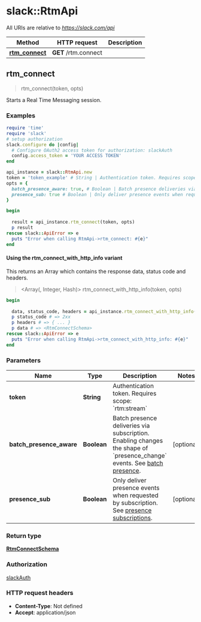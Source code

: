 # slack::RtmApi

All URIs are relative to *https://slack.com/api*

| Method | HTTP request | Description |
| ------ | ------------ | ----------- |
| [**rtm_connect**](RtmApi.md#rtm_connect) | **GET** /rtm.connect |  |


## rtm_connect

> <RtmConnectSchema> rtm_connect(token, opts)



Starts a Real Time Messaging session.

### Examples

```ruby
require 'time'
require 'slack'
# setup authorization
slack.configure do |config|
  # Configure OAuth2 access token for authorization: slackAuth
  config.access_token = 'YOUR ACCESS TOKEN'
end

api_instance = slack::RtmApi.new
token = 'token_example' # String | Authentication token. Requires scope: `rtm:stream`
opts = {
  batch_presence_aware: true, # Boolean | Batch presence deliveries via subscription. Enabling changes the shape of `presence_change` events. See [batch presence](/docs/presence-and-status#batching).
  presence_sub: true # Boolean | Only deliver presence events when requested by subscription. See [presence subscriptions](/docs/presence-and-status#subscriptions).
}

begin
  
  result = api_instance.rtm_connect(token, opts)
  p result
rescue slack::ApiError => e
  puts "Error when calling RtmApi->rtm_connect: #{e}"
end
```

#### Using the rtm_connect_with_http_info variant

This returns an Array which contains the response data, status code and headers.

> <Array(<RtmConnectSchema>, Integer, Hash)> rtm_connect_with_http_info(token, opts)

```ruby
begin
  
  data, status_code, headers = api_instance.rtm_connect_with_http_info(token, opts)
  p status_code # => 2xx
  p headers # => { ... }
  p data # => <RtmConnectSchema>
rescue slack::ApiError => e
  puts "Error when calling RtmApi->rtm_connect_with_http_info: #{e}"
end
```

### Parameters

| Name | Type | Description | Notes |
| ---- | ---- | ----------- | ----- |
| **token** | **String** | Authentication token. Requires scope: &#x60;rtm:stream&#x60; |  |
| **batch_presence_aware** | **Boolean** | Batch presence deliveries via subscription. Enabling changes the shape of &#x60;presence_change&#x60; events. See [batch presence](/docs/presence-and-status#batching). | [optional] |
| **presence_sub** | **Boolean** | Only deliver presence events when requested by subscription. See [presence subscriptions](/docs/presence-and-status#subscriptions). | [optional] |

### Return type

[**RtmConnectSchema**](RtmConnectSchema.md)

### Authorization

[slackAuth](../README.md#slackAuth)

### HTTP request headers

- **Content-Type**: Not defined
- **Accept**: application/json

